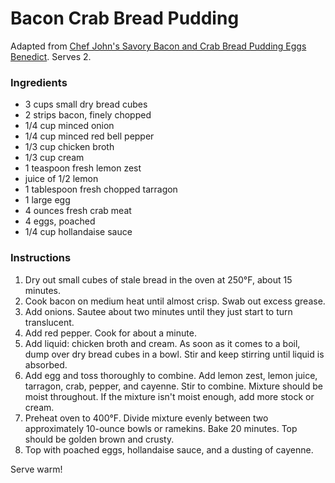 # Bacon Crab Bread Pudding

Adapted from [Chef John's Savory Bacon and Crab Bread Pudding Eggs Benedict](http://foodwishes.blogspot.com/2012/03/savory-bacon-crab-bread-pudding-eggs.html). Serves 2.

### Ingredients

- 3 cups small dry bread cubes
- 2 strips bacon, finely chopped
- 1/4 cup minced onion
- 1/4 cup minced red bell pepper
- 1/3 cup chicken broth
- 1/3 cup cream
- 1 teaspoon fresh lemon zest
- juice of 1/2 lemon
- 1 tablespoon fresh chopped tarragon
- 1 large egg 
- 4 ounces fresh crab meat
- 4 eggs, poached
- 1/4 cup hollandaise sauce

### Instructions

1. Dry out small cubes of stale bread in the oven at 250&deg;F, about 15 minutes.
2. Cook bacon on medium heat until almost crisp. Swab out excess grease.
3. Add onions. Sautee about two minutes until they just start to turn translucent.
4. Add red pepper. Cook for about a minute.
5. Add liquid: chicken broth and cream. As soon as it comes to a boil, dump over dry bread cubes in a bowl. Stir and keep stirring until liquid is absorbed.
6. Add egg and toss thoroughly to combine. Add lemon zest, lemon juice, tarragon, crab, pepper, and cayenne. Stir to combine. Mixture should be moist throughout. If the mixture isn't moist enough, add more stock or cream.
7. Preheat oven to 400&deg;F. Divide mixture evenly between two approximately 10-ounce bowls or ramekins. Bake 20 minutes. Top should be golden brown and crusty.
8. Top with poached eggs, hollandaise sauce, and a dusting of cayenne.

Serve warm!

